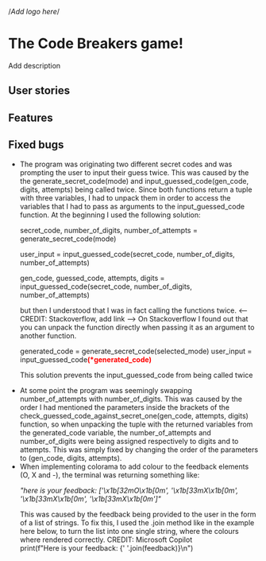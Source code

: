 /*Add logo here*/

<h1>The Code Breakers game!</h1>
Add description

<h2>User stories</h2>

<h2>Features</h2>

<h2>Fixed bugs</h2>
<ul>
<li>The program was originating two different secret codes and was prompting the user to input their guess twice. This was caused by the the generate_secret_code(mode) and input_guessed_code(gen_code, digits, attempts) being called twice. Since both functions return a tuple with three variables, I had to unpack them in order to access the variables that I had to pass as arguments to the input_guessed_code function. 
At the beginning I used the following solution:</li>

secret_code, number_of_digits, number_of_attempts = generate_secret_code(mode)

user_input = input_guessed_code(secret_code, number_of_digits, number_of_attempts)

gen_code, guessed_code, attempts, digits = input_guessed_code(secret_code, number_of_digits, number_of_attempts)

but then I understood that I was in fact calling the functions twice.
<-- CREDIT: Stackoverflow, add link --> On Stackoverflow I found out that you can unpack the function directly when passing it as an argument to another function.

generated_code = generate_secret_code(selected_mode)
user_input = input_guessed_code<strong style = "color: red">(*generated_code)</strong>

This solution prevents the input_guessed_code from being called twice
<li>At some point the program was seemingly swapping number_of_attempts with number_of_digits. This was caused by the order I had mentioned the parameters inside the brackets of the check_guessed_code_against_secret_one(gen_code, attempts, digits) function, so when unpacking the tuple with the returned variables from the generated_code variable, the number_of_attempts and number_of_digits were being assigned respectively to digits and to attempts. This was simply fixed by changing the order of the parameters to (gen_code, digits, attempts).</li>
<li>When implementing colorama to add colour to the feedback elements (O, X and -), the terminal was returning something like:</li>

<em>"here is your feedback: ['\x1b[32mO\x1b[0m', '\x1b[33mX\x1b[0m', '\x1b[33mX\x1b[0m', '\x1b[33mX\x1b[0m']"</em>

This was caused by the feedback being provided to the user in the form of a list of strings. 
To fix this, I used the .join method like in the example here below, to turn the list into one single string, where the colours where rendered correctly. CREDIT: Microsoft Copilot
<br>
print(f"Here is your feedback: {' '.join(feedback)}\n")
</ul>

